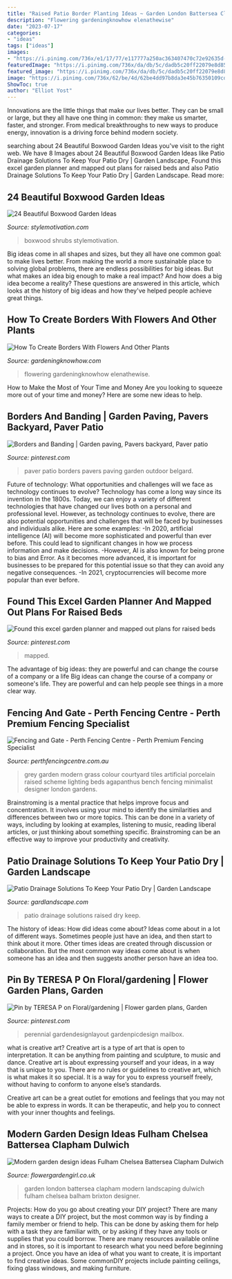 ```yaml
---
title: "Raised Patio Border Planting Ideas ~ Garden London Battersea Clapham Modern Landscaping Dulwich Fulham Chelsea Balham Brixton Designer"
description: "Flowering gardeningknowhow elenathewise"
date: "2023-07-17"
categories:
- "ideas"
tags: ["ideas"]
images:
- "https://i.pinimg.com/736x/e1/17/77/e117777a250ac363407470c72e92635d--planners-garden-planner.jpg"
featuredImage: "https://i.pinimg.com/736x/da/db/5c/dadb5c20ff22079e8d850956d0eb3547.jpg"
featured_image: "https://i.pinimg.com/736x/da/db/5c/dadb5c20ff22079e8d850956d0eb3547.jpg"
image: "https://i.pinimg.com/736x/62/be/4d/62be4dd97b8da3e45b76350109cdcc87.jpg"
ShowToc: true
author: "Elliot Yost"
---
```



Innovations are the little things that make our lives better. They can be small or large, but they all have one thing in common: they make us smarter, faster, and stronger. From medical breakthroughs to new ways to produce energy, innovation is a driving force behind modern society.

	

		
searching about 24 Beautiful Boxwood Garden Ideas you've visit to the right web. We have 8 Images about 24 Beautiful Boxwood Garden Ideas like Patio Drainage Solutions To Keep Your Patio Dry | Garden Landscape, Found this excel garden planner and mapped out plans for raised beds and also Patio Drainage Solutions To Keep Your Patio Dry | Garden Landscape. Read more:
		
    
## 24 Beautiful Boxwood Garden Ideas

<img loading=lazy src="https://www.stylemotivation.com/wp-content/uploads/2013/09/24-Beautiful-Boxwood-Garden-Ideas-18-640x853.jpg" onerror="this.onerror=null;this.src='https://tse3.mm.bing.net/th?id=OIP.RAxRd4ukpcDi2tj4wt-r9AHaJ3&amp;pid=15.1';" alt="24 Beautiful Boxwood Garden Ideas">

_Source: stylemotivation.com_

>boxwood shrubs stylemotivation. 

	

Big ideas come in all shapes and sizes, but they all have one common goal: to make lives better. From making the world a more sustainable place to solving global problems, there are endless possibilities for big ideas. But what makes an idea big enough to make a real impact? And how does a big idea become a reality? These questions are answered in this article, which looks at the history of big ideas and how they've helped people achieve great things.

    
## How To Create Borders With Flowers And Other Plants

<img loading=lazy src="https://www.gardeningknowhow.com/wp-content/uploads/2020/11/colorful-flower-garden.jpg" onerror="this.onerror=null;this.src='https://tse3.mm.bing.net/th?id=OIP.z--d3Bb2M1cmH6iRcC7AvAHaJ4&amp;pid=15.1';" alt="How To Create Borders With Flowers And Other Plants">

_Source: gardeningknowhow.com_

>flowering gardeningknowhow elenathewise. 

	

How to Make the Most of Your Time and Money
Are you looking to squeeze more out of your time and money? Here are some new ideas to help.

    
## Borders And Banding | Garden Paving, Pavers Backyard, Paver Patio

<img loading=lazy src="https://i.pinimg.com/736x/62/be/4d/62be4dd97b8da3e45b76350109cdcc87.jpg" onerror="this.onerror=null;this.src='https://tse4.mm.bing.net/th?id=OIP.-2t4U6y1xA5DHjSU6wzKJgHaK9&amp;pid=15.1';" alt="Borders and Banding | Garden paving, Pavers backyard, Paver patio">

_Source: pinterest.com_

>paver patio borders pavers paving garden outdoor belgard. 

	

Future of technology: What opportunities and challenges will we face as technology continues to evolve?
Technology has come a long way since its invention in the 1800s. Today, we can enjoy a variety of different technologies that have changed our lives both on a personal and professional level. However, as technology continues to evolve, there are also potential opportunities and challenges that will be faced by businesses and individuals alike. Here are some examples: 
-In 2020, artificial intelligence (AI) will become more sophisticated and powerful than ever before. This could lead to significant changes in how we process information and make decisions. 
-However, AI is also known for being prone to bias and Error. As it becomes more advanced, it is important for businesses to be prepared for this potential issue so that they can avoid any negative consequences. 
-In 2021, cryptocurrencies will become more popular than ever before.

    
## Found This Excel Garden Planner And Mapped Out Plans For Raised Beds

<img loading=lazy src="https://i.pinimg.com/736x/e1/17/77/e117777a250ac363407470c72e92635d--planners-garden-planner.jpg" onerror="this.onerror=null;this.src='https://tse2.mm.bing.net/th?id=OIP.vj6c11G7NFlWg6z-7XNXvQHaEe&amp;pid=15.1';" alt="Found this excel garden planner and mapped out plans for raised beds">

_Source: pinterest.com_

>mapped. 

	

The advantage of big ideas: they are powerful and can change the course of a company or a life
Big ideas can change the course of a company or someone's life. They are powerful and can help people see things in a more clear way.

    
## Fencing And Gate - Perth Fencing Centre - Perth Premium Fencing Specialist

<img loading=lazy src="https://perthfencingcentre.com.au/wp-content/uploads/2017/02/composite-grey-decking-horizontal-hardwood-screen-trellis-in-grey-in-privacy-screen-balcony.jpg" onerror="this.onerror=null;this.src='https://tse3.mm.bing.net/th?id=OIP.YaSD8QLYqlLZwS0mI9Z7WwHaEK&amp;pid=15.1';" alt="Fencing and Gate - Perth Fencing Centre - Perth Premium Fencing Specialist">

_Source: perthfencingcentre.com.au_

>grey garden modern grass colour courtyard tiles artificial porcelain raised scheme lighting beds agapanthus bench fencing minimalist designer london gardens. 

	

Brainstroming is a mental practice that helps improve focus and concentration. It involves using your mind to identify the similarities and differences between two or more topics. This can be done in a variety of ways, including by looking at examples, listening to music, reading liberal articles, or just thinking about something specific. Brainstroming can be an effective way to improve your productivity and creativity.

    
## Patio Drainage Solutions To Keep Your Patio Dry | Garden Landscape

<img loading=lazy src="http://gardlandscape.com/wp-content/uploads/2015/11/patio-drainage-solutions-raised.jpg" onerror="this.onerror=null;this.src='https://tse1.mm.bing.net/th?id=OIP.xHDDEVBzlkadqVY8zoJrxQHaD1&amp;pid=15.1';" alt="Patio Drainage Solutions To Keep Your Patio Dry | Garden Landscape">

_Source: gardlandscape.com_

>patio drainage solutions raised dry keep. 

	

The history of ideas: How did ideas come about?
Ideas come about in a lot of different ways. Sometimes people just have an idea, and then start to think about it more. Other times ideas are created through discussion or collaboration. But the most common way ideas come about is when someone has an idea and then suggests another person have an idea too.

    
## Pin By TERESA P On Floral/gardening | Flower Garden Plans, Garden

<img loading=lazy src="https://i.pinimg.com/736x/da/db/5c/dadb5c20ff22079e8d850956d0eb3547.jpg" onerror="this.onerror=null;this.src='https://tse2.mm.bing.net/th?id=OIP.qwW_4YRsakk1KCCThK-a7wHaJ3&amp;pid=15.1';" alt="Pin by TERESA P on Floral/gardening | Flower garden plans, Garden">

_Source: pinterest.com_

>perennial gardendesignlayout gardenpicdesign mailbox. 

	

what is creative art?
Creative art is a type of art that is open to interpretation. It can be anything from painting and sculpture, to music and dance. Creative art is about expressing yourself and your ideas, in a way that is unique to you.
There are no rules or guidelines to creative art, which is what makes it so special. It is a way for you to express yourself freely, without having to conform to anyone else’s standards.

Creative art can be a great outlet for emotions and feelings that you may not be able to express in words. It can be therapeutic, and help you to connect with your inner thoughts and feelings.

    
## Modern Garden Design Ideas Fulham Chelsea Battersea Clapham Dulwich

<img loading=lazy src="http://flowergardengirl.co.uk/wp-content/uploads/2015/06/garden-landscaping-design-designer-brixton-battersea-balham-clapham-london-1024x768.jpg" onerror="this.onerror=null;this.src='https://tse2.mm.bing.net/th?id=OIP.W83G7dlk8GOkiQfEcp6CWQHaFj&amp;pid=15.1';" alt="Modern garden design ideas Fulham Chelsea Battersea Clapham Dulwich">

_Source: flowergardengirl.co.uk_

>garden london battersea clapham modern landscaping dulwich fulham chelsea balham brixton designer. 

	

Projects: How do you go about creating your DIY project?
There are many ways to create a DIY project, but the most common way is by finding a family member or friend to help. This can be done by asking them for help with a task they are familiar with, or by asking if they have any tools or supplies that you could borrow. There are many resources available online and in stores, so it is important to research what you need before beginning a project. Once you have an idea of what you want to create, it is important to find creative ideas. Some commonDIY projects include painting ceilings, fixing glass windows, and making furniture.

